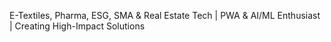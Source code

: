 E-Textiles, Pharma, ESG, SMA & Real Estate Tech | PWA & AI/ML Enthusiast | Creating High-Impact Solutions
